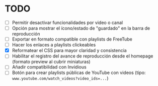 # TODO

- [ ] Permitir desactivar funcionalidades por video o canal
- [ ] Opción para mostrar el ícono/estado de "guardado" en la barra de reproducción
- [ ] Exportar en formato compatible con playlists de FreeTube
- [ ] Hacer los enlaces a playlists clickeables
- [x] Reformatear el CSS para mayor claridad y consistencia
- [ ] Habilitar el registro del avance de reproducción desde el homepage (formato preview al cubrir miniaturas)
- [ ] Añadir compatibilidad con Invidious
- [ ] Botón para crear playlists públicas de YouTube con videos (tipo: `www.youtube.com/watch_videos?video_ids=...`)
